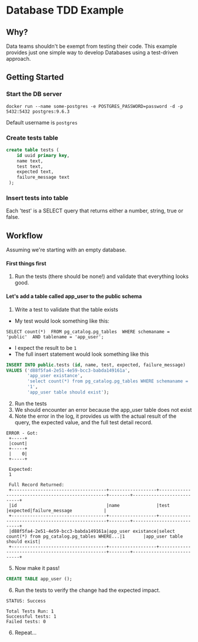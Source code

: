 # Database TDD Example

## Why?

Data teams shouldn't be exempt from testing their code.  This example provides 
just one simple way to develop Databases using a test-driven approach.

## Getting Started

### Start the DB server

`docker run --name some-postgres -e POSTGRES_PASSWORD=password -d -p 5432:5432 postgres:9.6.3`

Default username is `postgres`

### Create tests table

```sql
create table tests (
 	id uuid primary key,
 	name text,
 	test text,
 	expected text,
 	failure_message text
 );
```
 
### Insert tests into table
 
Each 'test' is a SELECT query that returns either a number, string, true or false.


## Workflow

Assuming we're starting with an empty database.

#### First things first

1. Run the tests (there should be none!) and validate that everything looks good.
 
#### Let's add a table called app_user to the public schema

1. Write a test to validate that the table exists
  * My test would look something like this: 
  
  `SELECT count(*) 
  FROM pg_catalog.pg_tables 
  WHERE schemaname = 'public' 
  AND tablename = 'app_user';`
  * I expect the result to be `1`
  * The full insert statement would look something like this
  
  ```SQL
  INSERT INTO public.tests (id, name, test, expected, failure_message) 
  VALUES ('d88f5fa4-2e51-4e59-bcc3-babda149161a', 
          'app_user existance', 
          'select count(*) from pg_catalog.pg_tables WHERE schemaname = ''public'' and tablename = ''app_user'';', 
          '1', 
          'app_user table should exist');
  ```

2. Run the tests
3. We should encounter an error because the app_user table does not exist
4. Note the error in the log, it provides us with the actual result of the 
query, the expected value, and the full test detail record.

```
ERROR - Got: 
 +-----+
 |count|
 +-----+
 |    0|
 +-----+
 
 Expected: 
 1
 
 Full Record Returned: 
 +------------------------------------+------------------+--------------------------------------------------+--------+---------------------------+
 |id                                  |name              |test                                              |expected|failure_message            |
 +------------------------------------+------------------+--------------------------------------------------+--------+---------------------------+
 |d88f5fa4-2e51-4e59-bcc3-babda149161a|app_user existance|select count(*) from pg_catalog.pg_tables WHERE...|1       |app_user table should exist|
 +------------------------------------+------------------+--------------------------------------------------+--------+---------------------------+
```

5. Now make it pass!

```SQL
CREATE TABLE app_user ();
```

6. Run the tests to verify the change had the expected impact.

```
STATUS: Success

Total Tests Run: 1
Successful tests: 1
Failed tests: 0
```

6. Repeat...

